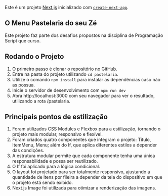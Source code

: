 Este é um projeto [Next.js](https://nextjs.org) inicializado com [`create-next-app`](https://nextjs.org/docs/app/api-reference/cli/create-next-app).

## O Menu Pastelaria do seu Zé

Este projeto faz parte dos desafios propostos na disciplina de Programação Script que curso.

## Rodando o Projeto

1. O primeiro passo é clonar o repositório no GitHub.
2. Entre na pasta do projeto utilizando ```cd pastelaria```.
3. Utilize o comando ```npm install``` para instalar as dependências caso não as possua.
4. Inicie o servidor de desenvolvimento com ```npm run dev```
5. Abra http://localhost:3000 com seu navegador para ver o resultado, utilizando a rota /pastelaria.


## Principais pontos de estilização

1. Foram utilizados CSS Modules e Flexbox para a estilização, tornando o projeto mais modular, responsivo e flexível.
2. Foram criados quatro componentes que integram o projeto: Titulo, ItemMenu, Menu; além do If, que aplica diferentes estilos a depender das condições.
3. A estrutura modular permite que cada componente tenha uma única responsabilidade e possa ser reutilizado.
4. O If foi aplicado para a lógica condicional.
5. O layout foi projetado para ser totalmente responsivo, ajustando a quantidade de itens por fileira a depender da tela do dispositivo em que o projeto está sendo exibido.
6. Next.js Image foi utilizada para otimizar a renderização das imagens.
